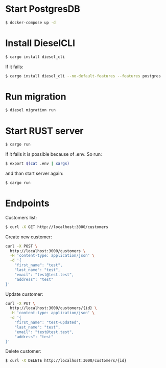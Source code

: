 # Start PostgresDB
```sh
$ docker-compose up -d
```
# Install DieselCLI
```sh
$ cargo install diesel_cli
```
If it fails:
```sh
$ cargo install diesel_cli --no-default-features --features postgres
```
# Run migration
```sh
$ diesel migration run
```
# Start RUST server
```sh
$ cargo run
```
If it fails it is possible because of .env. So run:
```sh
$ export $(cat .env | xargs)
```
and than start server again:
```sh
$ cargo run
```

# Endpoints
Customers list:
```sh
$ curl -X GET http://localhost:3000/customers 
```

Create new customer:
```sh
curl -X POST \
  http://localhost:3000/customers \
  -H 'content-type: application/json' \
  -d '{
    "first_name": "test",
    "last_name": "test",
    "email": "test@test.test",
    "address": "test"
}'
```

Update customer:
```sh
curl -X PUT \
  http://localhost:3000/customers/{id} \
  -H 'content-type: application/json' \
  -d '{
    "first_name": "test-updated",
    "last_name": "test",
    "email": "test@test.test",
    "address": "test"
}'
```

Delete customer:
```sh
$ curl -X DELETE http://localhost:3000/customers/{id} 
```
